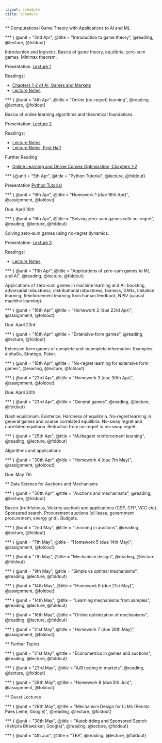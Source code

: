 ```yaml
---
layout: schedule
title: Schedule
---
```

 
<!--- 
New sections start with 2 stars:  ** Section Title
New units start with 3 stars:     *** {Unit Metadata}
-----------------------------start example
** Section-I
*** { @unit = "15th Nov", @title = "Course Overview", @reading, @lecture, @assignment, @foldout }
-----------------------------end example
Unit Metadata is comprised of:
@unit - date or number
@title - unit name
@reading - turn on reading icon
@assignment - turn on lecture icon
@lecture - turn on lecture icon
@foldout - activate unit content (allow foldout)
-->



** Computational Game Theory with Applications to AI and ML

*** { @unit = "2nd Apr", @title = "Introduction to game theory", @reading, @lecture, @foldout}

Introduction and logistics. Basics of game theory, equilibria, zero-sum games, Minimax theorem.

Presentation: [Lecture 1](https://raw.githubusercontent.com/stanford-msande233/spring24/master/assets/presentations/Lecture1.pdf)

Readings:
- [Chapters 1-2 of AI, Games and Markets](https://www.columbia.edu/~ck2945/files/main_ai_games_markets.pdf)
- [Lecture Notes](https://www.vsyrgkanis.com/6853sp19/lec2.pdf)

*** { @unit = "4th Apr", @title = "Online (no-regret) learning", @reading, @lecture, @foldout}

Basics of online learning algorithms and theoretical foundations.

Presentation: [Lecture 2](https://raw.githubusercontent.com/stanford-msande233/spring24/master/assets/presentations/Lecture2.pdf)

Readings:
- [Lecture Notes](https://www.vsyrgkanis.com/6853sp19/lecture3.pdf)
- [Lecture Notes, First Half](https://www.vsyrgkanis.com/6853sp19/lecture4.pdf)

Further Reading
- [Online Learning and Online Convex Optimization, Chapters 1-2](https://citeseerx.ist.psu.edu/document?repid=rep1&type=pdf&doi=cbc4aa545290536e2a10726ed7d7673226ca00d9)

*** {@unit = "5th Apr", @title = "Python Tutorial", @lecture, @foldout}

Presentation [Python Tutorial](https://raw.githubusercontent.com/stanford-msande233/spring24/master/assets/presentations/PythonTutorial.pdf)

*** { @unit = "9th Apr", @title = "Homework 1 (due 16th Apr)", @assignment, @foldout}

Due: April 16th

*** { @unit = "9th Apr", @title = "Solving zero-sum games with no-regret", @reading, @lecture, @foldout}

Solving zero-sum games using no-regret dynamics. 

Presentation: [Lecture 3](https://raw.githubusercontent.com/stanford-msande233/spring24/master/assets/presentations/Lecture3.pdf)

Readings:
- [Lecture Notes](https://www.vsyrgkanis.com/6853sp19/lecture4.pdf)


*** { @unit = "11th Apr", @title = "Applications of zero-sum games to ML and AI", @reading, @lecture, @foldout}

Applications of zero-sum games in machine learning and AI: boosting, adversarial robustness, distributional robustness, fairness, GANs, Imitation learning, Reinforcement learning from human feedback, NPIV (causal machine learning).

*** { @unit = "16th Apr", @title = "Homework 2 (due 23rd Apr)", @assignment, @foldout}

Due: April 23rd

*** { @unit = "16th Apr", @title = "Extensive-form games", @reading, @lecture, @foldout}

Extensive form games of complete and incomplete information. Examples: alphaGo, Stratego, Poker.

*** { @unit = "18th Apr", @title = "No-regret learning for extensive form games", @reading, @lecture, @foldout}


*** { @unit = "23rd Apr", @title = "Homework 3 (due 30th Apr)", @assignment, @foldout}

Due: April 30th

*** { @unit = "23rd Apr", @title = "General games", @reading, @lecture, @foldout}

Nash equilibrium. Existence. Hardness of equilibria. No-regret learning in general games and coarse correlated equilibria. No-swap regret and correlated equilibria. Reduction from no-regret to no-swap regret.

*** { @unit = "25th Apr", @title = "Multiagent reinforcement learning", @reading, @lecture, @foldout}

Algorithms and applications

*** { @unit = "30th Apr", @title = "Homework 4 (due 7th May)", @assignment, @foldout}

Due: May 7th

** Data Science for Auctions and Mechanisms

*** { @unit = "30th Apr", @title = "Auctions and mechanisms", @reading, @lecture, @foldout}

Basics (truthfulness, Vickrey auction) and applications (GSP, GFP, VCG etc). Sponsored search. Procurement auctions (oil lease, government procurement, energy grid). Budgets.

*** { @unit = "2nd May", @title = "Learning in auctions", @reading, @lecture, @foldout}

*** { @unit = "7th May", @title = "Homework 5 (due 14th May)", @assignment, @foldout}

*** { @unit = "7th May", @title = "Mechanism design", @reading, @lecture, @foldout}

*** { @unit = "9th May", @title = "Simple vs optimal mechanisms", @reading, @lecture, @foldout}

*** { @unit = "14th May", @title = "Homework 6 (due 21st May)", @assignment, @foldout}

*** { @unit = "14th May", @title = "Learning mechanisms from samples", @reading, @lecture, @foldout}

*** { @unit = "16th May", @title = "Online optimization of mechanisms", @reading, @lecture, @foldout}

*** { @unit = "21st May", @title = "Homework 7 (due 28th May)", @assignment, @foldout}

** Further Topics

*** { @unit = "21st May", @title = "Econometrics in games and auctions", @reading, @lecture, @foldout}

*** { @unit = "23rd May", @title = "A/B testing in markets", @reading, @lecture, @foldout}

*** { @unit = "28th May", @title = "Homework 8 (due 5th Jun)", @assignment, @foldout}

** Guest Lectures

*** { @unit = "28th May", @title = "Mechanism Design for LLMs (Renato Paes Leme; Google)", @reading, @lecture, @foldout}

*** { @unit = "30th May", @title = "Autobidding and Sponsored Search (Kshipra Bhawalkar; Google)", @reading, @lecture, @foldout}

*** { @unit = "4th Jun", @title = "TBA", @reading, @lecture, @foldout}





